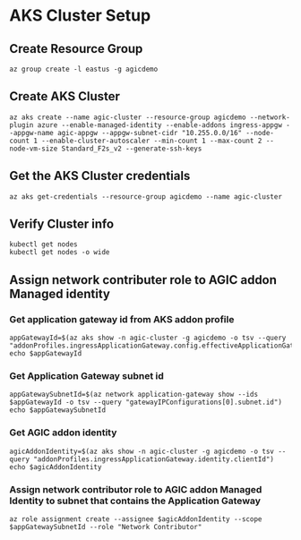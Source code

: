 # AKS Cluster Setup

## Create Resource Group

	az group create -l eastus -g agicdemo

## Create AKS Cluster

	az aks create --name agic-cluster --resource-group agicdemo --network-plugin azure --enable-managed-identity --enable-addons ingress-appgw --appgw-name agic-appgw --appgw-subnet-cidr "10.255.0.0/16" --node-count 1 --enable-cluster-autoscaler --min-count 1 --max-count 2 --node-vm-size Standard_F2s_v2 --generate-ssh-keys
## Get the AKS Cluster credentials

	az aks get-credentials --resource-group agicdemo --name agic-cluster
## Verify Cluster info
	
	kubectl get nodes
	kubectl get nodes -o wide

## Assign network contributer role to AGIC addon Managed identity

### Get application gateway id from AKS addon profile

	appGatewayId=$(az aks show -n agic-cluster -g agicdemo -o tsv --query "addonProfiles.ingressApplicationGateway.config.effectiveApplicationGatewayId")
	echo $appGatewayId

### Get Application Gateway subnet id
	appGatewaySubnetId=$(az network application-gateway show --ids $appGatewayId -o tsv --query "gatewayIPConfigurations[0].subnet.id")
	echo $appGatewaySubnetId

### Get AGIC addon identity
	agicAddonIdentity=$(az aks show -n agic-cluster -g agicdemo -o tsv --query "addonProfiles.ingressApplicationGateway.identity.clientId")
	echo $agicAddonIdentity

### Assign network contributor role to AGIC addon Managed Identity to subnet that contains the Application Gateway
	az role assignment create --assignee $agicAddonIdentity --scope $appGatewaySubnetId --role "Network Contributor"
